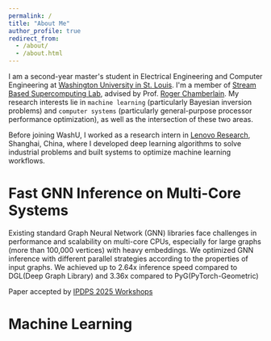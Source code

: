 ```yaml
---
permalink: /
title: "About Me"
author_profile: true
redirect_from: 
  - /about/
  - /about.html
---
```


I am a second-year master's student in Electrical Engineering and Computer Engineering at [Washington University in St. Louis](https://washu.edu). I'm a member of [Stream Based Supercomputing Lab](https://sbs.wustl.edu), advised by Prof. [Roger Chamberlain](https://www.ccrc.wustl.edu/~roger/). My research interests lie in `machine learning` (particularly Bayesian inversion problems) and `computer systems` (particularly general-purpose processor performance optimization), as well as the intersection of these two areas. 

Before joining WashU, I worked as a research intern in [Lenovo Research](https://research.lenovo.com/webapp/view_English/researchField.html), Shanghai, China, where I developed deep learning algorithms to solve industrial problems and built systems to optimize machine learning workflows.

Fast GNN Inference on Multi-Core Systems
======
Existing standard Graph Neural Network (GNN) libraries face challenges in performance and scalability on multi-core CPUs, especially for large graphs (more than 100,000 vertices) with heavy embeddings. We optimized GNN inference with different parallel strategies according to the properties of input graphs. We achieved up to 2.64x inference speed compared to DGL(Deep Graph Library) and 3.36x compared to PyG(PyTorch-Geometric)

Paper accepted by [IPDPS 2025 Workshops](https://www.ipdps.org/ipdps2025/2025-workshops.html)


Machine Learning
======



